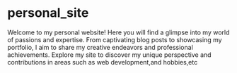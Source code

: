 # personal_site
Welcome to my personal website! Here you will find a glimpse into my world of passions and expertise. From captivating blog posts to showcasing my portfolio, I aim to share my creative endeavors and professional achievements. Explore my site to discover my unique perspective and contributions in areas such as web development,and hobbies,etc
